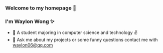 ### Welcome to my homepage 👋

### I'm Waylon Wong ✨

- 🔭 A student majoring in computer science and technology ✌️
- 💬 Ask me about my projects or some funny questions contact me with [waylon06@qq.com](mailto:waylon06@qq.com)



<!--
**Waylon06/Waylon06** is a ✨ _special_ ✨ repository because its `README.md` (this file) appears on your GitHub profile.

Here are some ideas to get you started:

- 🔭 I’m currently working on ...
- 🌱 I’m currently learning ...
- 👯 I’m looking to collaborate on ...
- 🤔 I’m looking for help with ...
- 💬 Ask me about ...
- 📫 How to reach me: ...
- 😄 Pronouns: ...
- ⚡ Fun fact: ...
-->
